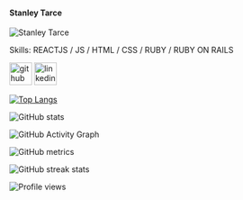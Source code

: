 #### Stanley Tarce
![Stanley Tarce](https://arturssmirnovs.github.io/github-profile-readme-generator/images/banner.png)


Skills: REACTJS / JS / HTML / CSS / RUBY / RUBY ON RAILS 



[<img src='https://cdn.jsdelivr.net/npm/simple-icons@3.0.1/icons/github.svg' alt='github' height='40'>](https://github.com/stanley-tarce)  [<img src='https://cdn.jsdelivr.net/npm/simple-icons@3.0.1/icons/linkedin.svg' alt='linkedin' height='40'>](https://www.linkedin.com/in/stanleytarce/)  

[![Top Langs](https://github-readme-stats.vercel.app/api/top-langs/?username=stanley-tarce)](https://github.com/anuraghazra/github-readme-stats)

![GitHub stats](https://github-readme-stats.vercel.app/api?username=stanley-tarce&show_icons=true&count_private=true)  

![GitHub Activity Graph](https://activity-graph.herokuapp.com/graph?username=stanley-tarce)  

![GitHub metrics](https://metrics.lecoq.io/stanley-tarce)  

![GitHub streak stats](https://github-readme-streak-stats.herokuapp.com/?user=stanley-tarce)  

![Profile views](https://gpvc.arturio.dev/stanley-tarce)  
